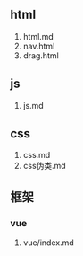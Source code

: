 ## html
1. html.md
2. nav.html
3. drag.html

## js
1. js.md

## css
1. css.md
2. css伪类.md

## 框架
### vue
1. vue/index.md
